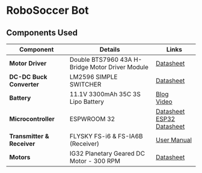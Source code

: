 # **RoboSoccer Bot**

## **Components Used**

| **Component**          | **Details**                                                                                     | **Links**                                                                                                                                              |
|-------------------------|-------------------------------------------------------------------------------------------------|--------------------------------------------------------------------------------------------------------------------------------------------------------|
| **Motor Driver**        | Double BTS7960 43A H-Bridge Motor Driver Module                                                | [Datasheet](assets/docs/Double-BTS7960-43A-H-Bridge-High-Power-Stepper-Motor-Driver.pdf)                                                              |
| **DC-DC Buck Converter**| LM2596 SIMPLE SWITCHER                                                                         | [Datasheet](assets/docs/lm2596.pdf)                                                                                                                   |
| **Battery**             | 11.1V 3300mAh 35C 3S Lipo Battery                                                              | [Blog](https://robu.in/how-choose-lithium-polymer-battery-for-drone/) <br> [Video](https://www.youtube.com/watch?v=arOXg7y6r8k)                        |
| **Microcontroller**     | ESPWROOM 32                                                                                   | [Datasheet](assets/docs/SKU-44682-datasheet.pdf) <br> [ESP32 Datasheet](assets/docs/esp-wroom-32_datasheet_en.pdf)                                     |
| **Transmitter & Receiver** | FLYSKY FS-i6 & FS-IA6B (Receiver)                                                          | [User Manual](assets/docs/fsi6.pdf)                                                                                                                   |
| **Motors**              | IG32 Planetary Geared DC Motor - 300 RPM                                                       | [Datasheet](assets/docs/IG32-Planetary-geared-dc-motor.pdf)                                                                                           |

